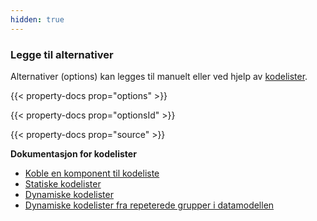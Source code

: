 ```yaml
---
hidden: true
---
```


### Legge til alternativer

Alternativer (options) kan legges til manuelt eller ved hjelp av [kodelister](/nb/altinn-studio/guides/development/options).

{{< property-docs prop="options" >}}

{{< property-docs prop="optionsId" >}}

{{< property-docs prop="source" >}}

**Dokumentasjon for kodelister**
- [Koble en komponent til kodeliste](/nb/altinn-studio/guides/development/options/#koble-en-komponent-til-kodeliste)
- [Statiske kodelister](/nb/altinn-studio/guides/development/options/static-codelists/)
- [Dynamiske kodelister](/nb/altinn-studio/guides/development/options/dynamic-codelists/)
- [Dynamiske kodelister fra repeterede grupper i datamodellen](/nb/altinn-studio/guides/development/options/repeating-group-codelists/)